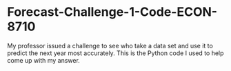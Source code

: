 # Forecast-Challenge-1-Code-ECON-8710
My professor issued a challenge to see who take a data set and use it to predict the next year most accurately. This is the Python code I used to help come up with my answer.
